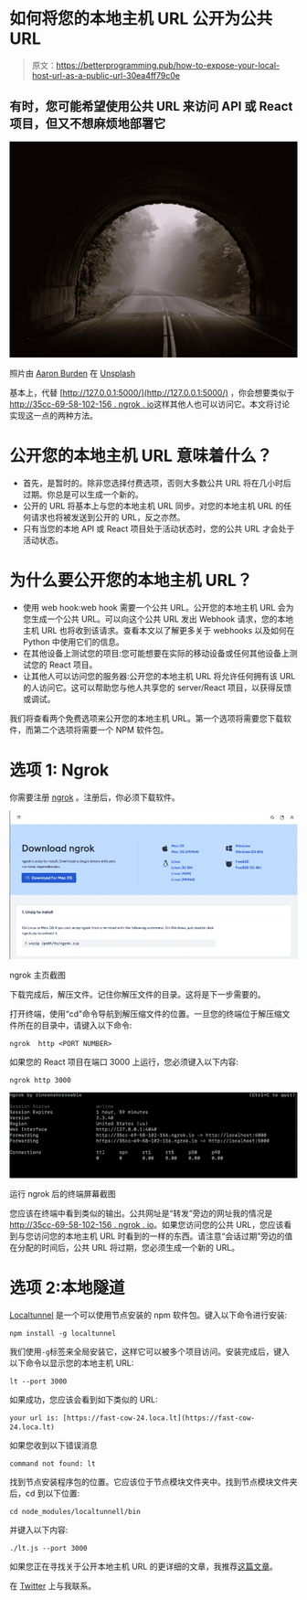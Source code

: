 # 如何将您的本地主机 URL 公开为公共 URL

> 原文：<https://betterprogramming.pub/how-to-expose-your-local-host-url-as-a-public-url-30ea4ff79c0e>

## 有时，您可能希望使用公共 URL 来访问 API 或 React 项目，但又不想麻烦地部署它

![](img/b682330d938ba2e1cd0b66150a0a00e7.png)

照片由 [Aaron Burden](https://unsplash.com/@aaronburden?utm_source=unsplash&utm_medium=referral&utm_content=creditCopyText) 在 [Unsplash](https://unsplash.com/s/photos/tunnel?utm_source=unsplash&utm_medium=referral&utm_content=creditCopyText)

基本上，代替 [http://127.0.0.1:5000/](http://127.0.0.1:5000/) ，你会想要类似于[http://35cc-69-58-102-156 . ngrok . io](http://35cc-69-58-102-156.ngrok.io/)这样其他人也可以访问它。本文将讨论实现这一点的两种方法。

# 公开您的本地主机 URL 意味着什么？

*   首先，是暂时的。除非您选择付费选项，否则大多数公共 URL 将在几小时后过期。你总是可以生成一个新的。
*   公开的 URL 将基本上与您的本地主机 URL 同步。对您的本地主机 URL 的任何请求也将被发送到公开的 URL，反之亦然。
*   只有当您的本地 API 或 React 项目处于活动状态时，您的公共 URL 才会处于活动状态。

# 为什么要公开您的本地主机 URL？

*   使用 web hook:web hook 需要一个公共 URL。公开您的本地主机 URL 会为您生成一个公共 URL。可以向这个公共 URL 发出 Webhook 请求，您的本地主机 URL 也将收到该请求。查看本文以了解更多关于 webhooks 以及如何在 Python 中使用它们的信息。
*   在其他设备上测试您的项目:您可能想要在实际的移动设备或任何其他设备上测试您的 React 项目。
*   让其他人可以访问您的服务器:公开您的本地主机 URL 将允许任何拥有该 URL 的人访问它。这可以帮助您与他人共享您的 server/React 项目，以获得反馈或调试。

我们将查看两个免费选项来公开您的本地主机 URL。第一个选项将需要您下载软件，而第二个选项将需要一个 NPM 软件包。

# 选项 1: Ngrok

你需要注册 [ngrok](https://ngrok.com/) 。注册后，你必须下载软件。

![](img/6a1a7faf2092c2edb2595ff79ba396c1.png)

ngrok 主页截图

下载完成后，解压文件。记住你解压文件的目录。这将是下一步需要的。

打开终端，使用“cd”命令导航到解压缩文件的位置。一旦您的终端位于解压缩文件所在的目录中，请键入以下命令:

```
ngrok  http <PORT NUMBER>
```

如果您的 React 项目在端口 3000 上运行，您必须键入以下内容:

```
ngrok http 3000
```

![](img/d75a4dec6a0bc914c2d168b3436c8685.png)

运行 ngrok 后的终端屏幕截图

您应该在终端中看到类似的输出。公共网址是“转发”旁边的网址我的情况是[http://35cc-69-58-102-156 . ngrok . io](http://35cc-69-58-102-156.ngrok.io/)。如果您访问您的公共 URL，您应该看到与您访问您的本地主机 URL 时看到的一样的东西。请注意“会话过期”旁边的值在分配的时间后，公共 URL 将过期，您必须生成一个新的 URL。

# 选项 2:本地隧道

[Localtunnel](https://localtunnel.github.io/www/) 是一个可以使用节点安装的 npm 软件包。键入以下命令进行安装:

```
npm install -g localtunnel
```

我们使用`-g`标签来全局安装它，这样它可以被多个项目访问。安装完成后，键入以下命令以显示您的本地主机 URL:

```
lt --port 3000
```

如果成功，您应该会看到如下类似的 URL:

```
your url is: [https://fast-cow-24.loca.lt](https://fast-cow-24.loca.lt)
```

如果您收到以下错误消息

```
command not found: lt
```

找到节点安装程序包的位置。它应该位于节点模块文件夹中。找到节点模块文件夹后，cd 到以下位置:

```
cd node_modules/localtunnell/bin
```

并键入以下内容:

```
./lt.js --port 3000
```

如果您正在寻找关于公开本地主机 URL 的更详细的文章，我推荐[这篇文章](https://chenhuijing.com/blog/tunnelling-services-for-exposing-localhost-to-the-web/#%F0%9F%91%9F)。

在 [Twitter](https://twitter.com/rahulbanerjee99) 上与我联系。